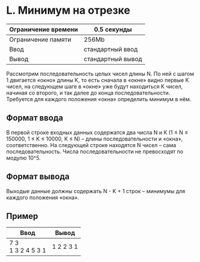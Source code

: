 # L. Минимум на отрезке

| Ограничение времени |	0.5 секунды |
| ------------------- | --------- |
| Ограничение памяти  |	     256Mb |
| Ввод |	стандартный ввод |
| Вывод |	стандартный вывод |

Рассмотрим последовательность целых чисел длины N. По ней с шагом 1 двигается «окно» длины K, то есть сначала в «окне» видно первые K чисел, на следующем шаге в «окне» уже будут находиться K чисел, начиная со второго, и так далее до конца последовательности. Требуется для каждого положения «окна» определить минимум в нём.

## Формат ввода

В первой строке входных данных содержатся два числа N и K (1 ≤ N ≤ 150000, 1 ≤ K ≤ 10000, K ≤ N) – длины последовательности и «окна», соответственно. На следующей строке находятся N чисел – сама последовательность. Числа последовательности не превосходят по модулю 10^5.

## Формат вывода

Выходые данные должны содержать N - K + 1 строк – минимумы для каждого положения «окна».

## Пример

|Ввод |	Вывод |
| --- | ----- |
| 7 3 <br> 1 3 2 4 5 3 1 | 1 2 2 3 1 |
